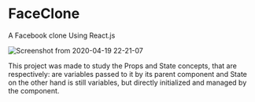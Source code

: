 # FaceClone
A Facebook clone Using React.js


![Screenshot from 2020-04-19 22-21-07](https://user-images.githubusercontent.com/54459438/79705467-2d951a00-828c-11ea-8273-13adf5804f71.png)

This project was made to study the Props and State concepts, that are 
respectively:  are variables passed to it by its parent component and
State on the other hand is still variables, but directly initialized 
and managed by the component.
